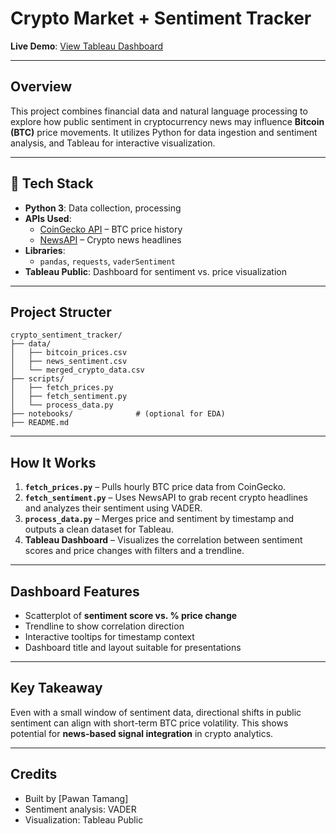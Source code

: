 
# Crypto Market + Sentiment Tracker

**Live Demo**: [View Tableau Dashboard](https://public.tableau.com/app/profile/pawan.tamang/viz/CryptoMarketSentimentTrackerBTCAnalysisAprilMay2025/Dashboard1?publish=yes)

---

## Overview
This project combines financial data and natural language processing to explore how public sentiment in cryptocurrency news may influence **Bitcoin (BTC)** price movements. It utilizes Python for data ingestion and sentiment analysis, and Tableau for interactive visualization.

---

## 🔧 Tech Stack
- **Python 3**: Data collection, processing
- **APIs Used**:
  - [CoinGecko API](https://www.coingecko.com/en/api) – BTC price history
  - [NewsAPI](https://newsapi.org/) – Crypto news headlines
- **Libraries**:
  - `pandas`, `requests`, `vaderSentiment`
- **Tableau Public**: Dashboard for sentiment vs. price visualization

---

## Project Structer 

```
crypto_sentiment_tracker/
├── data/
│   ├── bitcoin_prices.csv
│   ├── news_sentiment.csv
│   └── merged_crypto_data.csv
├── scripts/
│   ├── fetch_prices.py
│   ├── fetch_sentiment.py
│   └── process_data.py
├── notebooks/              # (optional for EDA)
├── README.md
```

---

## How It Works

1. **`fetch_prices.py`** – Pulls hourly BTC price data from CoinGecko.
2. **`fetch_sentiment.py`** – Uses NewsAPI to grab recent crypto headlines and analyzes their sentiment using VADER.
3. **`process_data.py`** – Merges price and sentiment by timestamp and outputs a clean dataset for Tableau.
4. **Tableau Dashboard** – Visualizes the correlation between sentiment scores and price changes with filters and a trendline.

---

## Dashboard Features
- Scatterplot of **sentiment score vs. % price change**
- Trendline to show correlation direction
- Interactive tooltips for timestamp context
- Dashboard title and layout suitable for presentations

---

## Key Takeaway
Even with a small window of sentiment data, directional shifts in public sentiment can align with short-term BTC price volatility. This shows potential for **news-based signal integration** in crypto analytics.

---

## Credits
- Built by [Pawan Tamang]
- Sentiment analysis: VADER
- Visualization: Tableau Public

